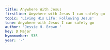 ```yaml
---
title: Anywhere With Jesus
firstline: Anywhere with Jesus I can safely go
topic: 'Living His Life: Following Jesus'
tune: Anywhere with Jesus I can safely go
author: 'Jessie H. Brown '
key: D Major
hymnnumber: 535
year: '-'
---
```


